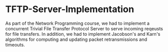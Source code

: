 # TFTP-Server-Implementation

As part of the Network Programming course, we had to implement a concurrent Trivial File Transfer Protocol Server to serve incoming reqeusts for file transfers. In addition, we had to implement Jacobson's and Karn's algorithms for computing and updating packet retransmissions and timeouts.
